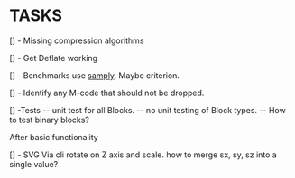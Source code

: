 # TASKS

[] - Missing compression algorithms

[] - Get Deflate working

[] - Benchmarks use [samply](https://crates.io/crates/samply). Maybe criterion.

[] - Identify any M-code that should not be dropped.

[] -Tests
     -- unit test for all Blocks.
     -- no unit testing of Block types.
     -- How to test binary blocks?

After basic functionality

[] - SVG Via cli rotate on Z axis and scale.
     how to merge sx, sy, sz into a single value?
